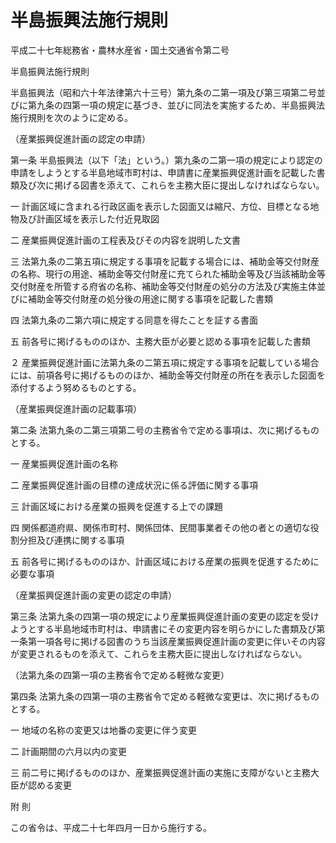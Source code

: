 # 半島振興法施行規則

平成二十七年総務省・農林水産省・国土交通省令第二号

半島振興法施行規則

半島振興法（昭和六十年法律第六十三号）第九条の二第一項及び第三項第二号並びに第九条の四第一項の規定に基づき、並びに同法を実施するため、半島振興法施行規則を次のように定める。

（産業振興促進計画の認定の申請）

第一条 半島振興法（以下「法」という。）第九条の二第一項の規定により認定の申請をしようとする半島地域市町村は、申請書に産業振興促進計画を記載した書類及び次に掲げる図書を添えて、これらを主務大臣に提出しなければならない。

一 計画区域に含まれる行政区画を表示した図面又は縮尺、方位、目標となる地物及び計画区域を表示した付近見取図

二 産業振興促進計画の工程表及びその内容を説明した文書

三 法第九条の二第五項に規定する事項を記載する場合には、補助金等交付財産の名称、現行の用途、補助金等交付財産に充てられた補助金等及び当該補助金等交付財産を所管する府省の名称、補助金等交付財産の処分の方法及び実施主体並びに補助金等交付財産の処分後の用途に関する事項を記載した書類

四 法第九条の二第六項に規定する同意を得たことを証する書面

五 前各号に掲げるもののほか、主務大臣が必要と認める事項を記載した書類

２ 産業振興促進計画に法第九条の二第五項に規定する事項を記載している場合には、前項各号に掲げるもののほか、補助金等交付財産の所在を表示した図面を添付するよう努めるものとする。

（産業振興促進計画の記載事項）

第二条 法第九条の二第三項第二号の主務省令で定める事項は、次に掲げるものとする。

一 産業振興促進計画の名称

二 産業振興促進計画の目標の達成状況に係る評価に関する事項

三 計画区域における産業の振興を促進する上での課題

四 関係都道府県、関係市町村、関係団体、民間事業者その他の者との適切な役割分担及び連携に関する事項

五 前各号に掲げるもののほか、計画区域における産業の振興を促進するために必要な事項

（産業振興促進計画の変更の認定の申請）

第三条 法第九条の四第一項の規定により産業振興促進計画の変更の認定を受けようとする半島地域市町村は、申請書にその変更内容を明らかにした書類及び第一条第一項各号に掲げる図書のうち当該産業振興促進計画の変更に伴いその内容が変更されるものを添えて、これらを主務大臣に提出しなければならない。

（法第九条の四第一項の主務省令で定める軽微な変更）

第四条 法第九条の四第一項の主務省令で定める軽微な変更は、次に掲げるものとする。

一 地域の名称の変更又は地番の変更に伴う変更

二 計画期間の六月以内の変更

三 前二号に掲げるもののほか、産業振興促進計画の実施に支障がないと主務大臣が認める変更

附 則

この省令は、平成二十七年四月一日から施行する。
